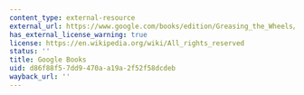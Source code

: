 ```yaml
---
content_type: external-resource
external_url: https://www.google.com/books/edition/Greasing_the_Wheels/LeItje_vhGQC?hl=en&gbpv=1
has_external_license_warning: true
license: https://en.wikipedia.org/wiki/All_rights_reserved
status: ''
title: Google Books
uid: d86f88f5-7dd9-470a-a19a-2f52f58dcdeb
wayback_url: ''
---
```

